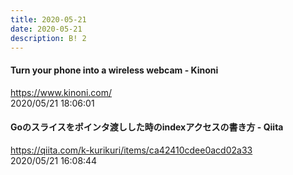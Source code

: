 ```yaml
---
title: 2020-05-21
date: 2020-05-21
description: B! 2
---
```


#### Turn your phone into a wireless webcam - Kinoni
https://www.kinoni.com/<br>
2020/05/21 18:06:01<br>


#### Goのスライスをポインタ渡しした時のindexアクセスの書き方 - Qiita
https://qiita.com/k-kurikuri/items/ca42410cdee0acd02a33<br>
2020/05/21 16:08:44<br>


